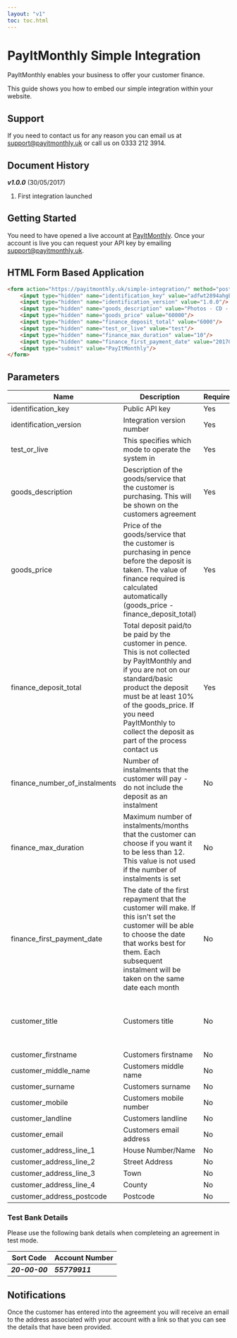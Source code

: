 ```yaml
---
layout: "v1"
toc: toc.html
---
```


# PayItMonthly Simple Integration

PayItMonthly enables your business to offer your customer finance. 

This guide shows you how to embed our simple integration within your website.

## Support

If you need to contact us for any reason you can email us at [support@payitmonthly.uk](mailto:support@payitmonthly.uk) or call us on 0333 212 3914.

## Document History

***v1.0.0*** (30/05/2017)

1. First integration launched

## Getting Started

You need to have opened a live account at [PayItMonthly](https://payitmonthly.uk). Once your account is live you can request your API key by emailing [support@payitmonthly.uk](mailto:support@payitmonthly.uk).

## HTML Form Based Application

```markdown
<form action="https://payitmonthly.uk/simple-integration/" method="post"> 
    <input type="hidden" name="identification_key" value="adfwt2894ahgBUDSFOHE8we9"/>
    <input type="hidden" name="identification_version" value="1.0.0"/>
    <input type="hidden" name="goods_description" value="Photos - CD - Gold Package"/> 
    <input type="hidden" name="goods_price" value="60000"/> 
    <input type="hidden" name="finance_deposit_total" value="6000"/> 
    <input type="hidden" name="test_or_live" value="test"/>
    <input type="hidden" name="finance_max_duration" value="10"/>
    <input type="hidden" name="finance_first_payment_date" value="20170720"/>
    <input type="submit" value="PayItMonthly"/> 
</form>
```

## Parameters

Name | Description | Required | Type | Validation
-----|-------------|----------|------|-----------
identification_key | Public API key | Yes | string | 
identification_version | Integration version number | Yes | string |
test_or_live | This specifies which mode to operate the system in | Yes | string | test' or 'live'
goods_description | Description of the goods/service that the customer is purchasing. This will be shown on the customers agreement | Yes | string | 
goods_price | Price of the goods/service that the customer is purchasing in pence before the deposit is taken. The value of finance required is calculated automatically (goods_price - finance_deposit_total) | Yes | int | Positive integer between 1200 and 1000000 
finance_deposit_total | Total deposit paid/to be paid by the customer in pence. This is not collected by PayItMonthly and if you are not on our standard/basic product the deposit must be at least 10% of the goods_price. If you need PayItMonthly to collect the deposit as part of the process contact us | Yes | int | Positive integer between 0 and 1000000
finance_number_of_instalments | Number of instalments that the customer will pay - do not include the deposit as an instalment | No | int | Between 1-12
finance_max_duration | Maximum number of instalments/months that the customer can choose if you want it to be less than 12. This value is not used if the number of instalments is set | No | int | Between 1-12
finance_first_payment_date | The date of the first repayment that the customer will make. If this isn't set the customer will be able to choose the date that works best for them. Each subsequent instalment will be taken on the same date each month | No | ISO 8601 | Minimum of 7 and maximum of 60 days in the future
customer_title | Customers title | No | string | Either 'Mr.', 'Mrs.', 'Miss.', 'Ms.' or 'Dr.'
customer_firstname | Customers firstname | No | string | 
customer_middle_name | Customers middle name | No | string | 
customer_surname | Customers surname | No | string | 
customer_mobile | Customers mobile number | No | string | 
customer_landline | Customers landline | No | string | 
customer_email | Customers email address | No | string | 
customer_address_line_1 | House Number/Name | No | string | 
customer_address_line_2 | Street Address | No | string | 
customer_address_line_3 | Town | No | string | 
customer_address_line_4 | County | No | string | 
customer_address_postcode | Postcode | No | string | 

### Test Bank Details

Please use the following bank details when completeing an agreement in test mode.

Sort Code | Account Number
----------|--------------------
***20-00-00*** | ***55779911***

## Notifications

Once the customer has entered into the agreement you will receive an email to the address associated with your account with a link so that you can see the details that have been provided.
